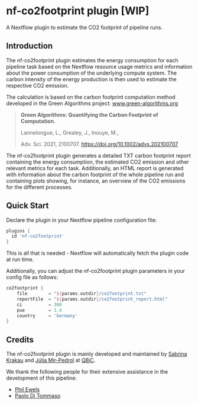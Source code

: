 # nf-co2footprint plugin [WIP]

A Nextflow plugin to estimate the CO2 footprint of pipeline runs.

## Introduction

The nf-co2footprint plugin estimates the energy consumption for each pipeline task based on the Nextflow resource usage metrics and information about the power consumption of the underlying compute system.
The carbon intensity of the energy production is then used to estimate the respective CO2 emission.

The calculation is based on the carbon footprint computation method
developed in the Green Algorithms project: www.green-algorithms.org

> **Green Algorithms: Quantifying the Carbon Footprint of Computation.**
> 
> Lannelongue, L., Grealey, J., Inouye, M.,
> 
> Adv. Sci. 2021, 2100707. https://doi.org/10.1002/advs.202100707

The nf-co2footprint plugin generates a detailed TXT carbon footprint report containing the energy consumption, the estimated CO2 emission and other relevant metrics for each task.
Additionally, an HTML report is generated with information about the carbon footprint of the whole pipeline run and containing plots showing, for instance, an overview of the CO2 emissions for the different processes.

## Quick Start

Declare the plugin in your Nextflow pipeline configuration file:

```groovy title="nextflow.config"
plugins {
  id 'nf-co2footprint'
}
```

This is all that is needed - Nextflow will automatically fetch the plugin code at run time.

Additionally, you can adjust the nf-co2footprint plugin parameters in your config file as follows:

```groovy title="nextflow.config"
co2footprint {
    file        = "${params.outdir}/co2footprint.txt"
    reportFile  = "${params.outdir}/co2footprint_report.html"
    ci          = 300
    pue         = 1.4
    country     = 'Germany'
}
```

## Credits

The nf-co2footprint plugin is mainly developed and maintained by [Sabrina Krakau](https://github.com/skrakau) and [Júlia Mir-Pedrol](https://github.com/mirpedrol) at [QBiC](https://www.qbic.uni-tuebingen.de/).

We thank the following people for their extensive assistance in the development of this pipeline:

- [Phil Ewels](https://github.com/ewels)
- [Paolo Di Tommaso](https://github.com/pditommaso)